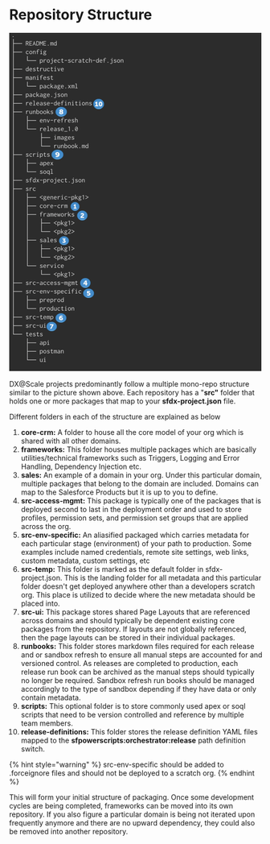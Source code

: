 # Repository Structure

![Repository Structure](../.gitbook/assets/repository_structure.png)

DX@Scale projects predominantly follow a multiple mono-repo structure similar to the picture shown above.  Each repository has a "**src"** folder that holds one or more packages that map to your **sfdx-project.json** file.

Different folders in each of the structure are explained as below

1. **core-crm:**  A folder to house all the core model of your org which is shared with all other domains.
2. **frameworks:** This folder houses multiple packages which are basically utilities/technical frameworks such as Triggers, Logging and Error Handling, Dependency Injection etc.
3. **sales:** An example of a domain in your org. Under this particular domain, multiple packages that belong to the domain are included. Domains can map to the Salesforce Products but it is up to you to define.
4. **src-access-mgmt:**  This package is typically one of the packages that is deployed second to last in the deployment order and used to store profiles, permission sets, and permission set groups that are applied across the org.
5. **src-env-specific:** An aliasified packaged which carries metadata for each particular stage \(environment\) of your path to production.  Some examples include named credentials, remote site settings, web links, custom metadata, custom settings, etc
6. **src-temp:** This folder is marked as the default folder in sfdx-project.json. This is the landing folder for all metadata and this particular folder doesn't get deployed anywhere other than a developers scratch org. This place is utilized to decide where the new metadata should be placed into.
7. **src-ui:** This package stores shared Page Layouts that are referenced across domains and should typically be dependent existing core packages from the repository.  If layouts are not globally referenced, then the page layouts can be stored in their individual packages.
8. **runbooks:** This folder stores markdown files required for each release and or sandbox refresh to ensure all manual steps are accounted for and versioned control.  As releases are completed to production, each release run book can be archived as the manual steps should typically no longer be required.  Sandbox refresh run books should be managed accordingly to the type of sandbox depending if they have data or only contain metadata.
9. **scripts:** This optional folder is to store commonly used apex or soql scripts that need to be version controlled and reference by multiple team members.  
10. **release-definitions:** This folder stores the release definition YAML files mapped to the **sfpowerscripts:orchestrator:release** path definition switch.  

{% hint style="warning" %}
src-env-specific should be added to .forceignore files and should not be deployed to a scratch org. 
{% endhint %}

This will form your initial structure of packaging. Once some development cycles are being completed, frameworks can be moved into its own repository.  If you also figure a particular domain is being not iterated upon frequently anymore and there are no upward dependency, they could also be removed into another repository.

